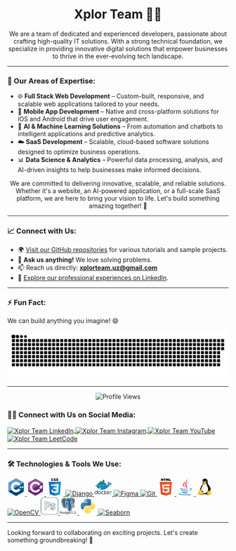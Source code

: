<h1 align="center">Xplor Team 👨‍💻</h1>

<p align="center">
We are a team of dedicated and experienced developers, passionate about crafting high-quality IT solutions. With a strong technical foundation, we specialize in providing innovative digital solutions that empower businesses to thrive in the ever-evolving tech landscape.
</p>

---

### 🚀 Our Areas of Expertise:

- 🌐 **Full Stack Web Development** – Custom-built, responsive, and scalable web applications tailored to your needs.
- 📱 **Mobile App Development** – Native and cross-platform solutions for iOS and Android that drive user engagement.
- 🤖 **AI & Machine Learning Solutions** – From automation and chatbots to intelligent applications and predictive analytics.
- ☁️ **SaaS Development** – Scalable, cloud-based software solutions designed to optimize business operations.
- 📊 **Data Science & Analytics** – Powerful data processing, analysis, and AI-driven insights to help businesses make informed decisions.

<p align="center">
We are committed to delivering innovative, scalable, and reliable solutions. Whether it's a website, an AI-powered application, or a full-scale SaaS platform, we are here to bring your vision to life. Let's build something amazing together! 🚀
</p>

---

### 📈 Connect with Us:

- 🌍 [Visit our GitHub repositories](https://github.com/Xplorteam?tab=repositories) for various tutorials and sample projects.
- 💬 **Ask us anything!** We love solving problems.
- 📫 Reach us directly: **xplorteam.uz@gmail.com**
- 📄 [Explore our professional experiences on LinkedIn](https://www.linkedin.com/company/xplorteam/).

---

### ⚡ Fun Fact:

We can build anything you imagine! 😄

<p align="center">
  <img width="600" src="github-snake.svg" alt="snake"/>
</p>

---
<p align="center">
  <img src="https://komarev.com/ghpvc/?username=xplorteam&label=Profile%20Views&color=0e75b6&style=flat" alt="Profile Views" />
</p>

### 🧑‍💻 Connect with Us on Social Media:

<p align="left">
  <a href="https://www.linkedin.com/company/xplorteam/" target="blank">
    <img align="center" src="https://raw.githubusercontent.com/rahuldkjain/github-profile-readme-generator/master/src/images/icons/Social/linked-in-alt.svg" alt="Xplor Team LinkedIn" height="30" width="40" />
  </a>
  <a href="https://instagram.com/gobez_yt" target="blank">
    <img align="center" src="https://raw.githubusercontent.com/rahuldkjain/github-profile-readme-generator/master/src/images/icons/Social/instagram.svg" alt="Xplor Team Instagram" height="30" width="40" />
  </a>
  <a href="https://www.youtube.com/c/gobez" target="blank">
    <img align="center" src="https://raw.githubusercontent.com/rahuldkjain/github-profile-readme-generator/master/src/images/icons/Social/youtube.svg" alt="Xplor Team YouTube" height="30" width="40" />
  </a>
  <a href="https://www.leetcode.com/shakhob" target="blank">
    <img align="center" src="https://raw.githubusercontent.com/rahuldkjain/github-profile-readme-generator/master/src/images/icons/Social/leet-code.svg" alt="Xplor Team LeetCode" height="30" width="40" />
  </a>
</p>

---

### 🛠️ Technologies & Tools We Use:

<p align="left">
  <a href="https://www.w3schools.com/cpp/" target="_blank" rel="noreferrer">
    <img src="https://raw.githubusercontent.com/devicons/devicon/master/icons/cplusplus/cplusplus-original.svg" alt="C++" width="40" height="40" />
  </a>
  <a href="https://www.w3schools.com/cs/" target="_blank" rel="noreferrer">
    <img src="https://raw.githubusercontent.com/devicons/devicon/master/icons/csharp/csharp-original.svg" alt="C#" width="40" height="40" />
  </a>
  <a href="https://www.w3schools.com/css/" target="_blank" rel="noreferrer">
    <img src="https://raw.githubusercontent.com/devicons/devicon/master/icons/css3/css3-original-wordmark.svg" alt="CSS3" width="40" height="40" />
  </a>
  <a href="https://www.djangoproject.com/" target="_blank" rel="noreferrer">
    <img src="https://cdn.worldvectorlogo.com/logos/django.svg" alt="Django" width="40" height="40" />
  </a>
  <a href="https://www.docker.com/" target="_blank" rel="noreferrer">
    <img src="https://raw.githubusercontent.com/devicons/devicon/master/icons/docker/docker-original-wordmark.svg" alt="Docker" width="40" height="40" />
  </a>
  <a href="https://www.figma.com/" target="_blank" rel="noreferrer">
    <img src="https://www.vectorlogo.zone/logos/figma/figma-icon.svg" alt="Figma" width="40" height="40" />
  </a>
  <a href="https://git-scm.com/" target="_blank" rel="noreferrer">
    <img src="https://www.vectorlogo.zone/logos/git-scm/git-scm-icon.svg" alt="Git" width="40" height="40" />
  </a>
  <a href="https://www.w3.org/html/" target="_blank" rel="noreferrer">
    <img src="https://raw.githubusercontent.com/devicons/devicon/master/icons/html5/html5-original-wordmark.svg" alt="HTML5" width="40" height="40" />
  </a>
  <a href="https://www.java.com" target="_blank" rel="noreferrer">
    <img src="https://raw.githubusercontent.com/devicons/devicon/master/icons/java/java-original.svg" alt="Java" width="40" height="40" />
  </a>
  <a href="https://www.linux.org/" target="_blank" rel="noreferrer">
    <img src="https://raw.githubusercontent.com/devicons/devicon/master/icons/linux/linux-original.svg" alt="Linux" width="40" height="40" />
  </a>
  <a href="https://opencv.org/" target="_blank" rel="noreferrer">
    <img src="https://www.vectorlogo.zone/logos/opencv/opencv-icon.svg" alt="OpenCV" width="40" height="40" />
  </a>
  <a href="https://www.photoshop.com/en" target="_blank" rel="noreferrer">
    <img src="https://raw.githubusercontent.com/devicons/devicon/master/icons/photoshop/photoshop-line.svg" alt="Photoshop" width="40" height="40" />
  </a>
  <a href="https://www.postgresql.org" target="_blank" rel="noreferrer">
    <img src="https://raw.githubusercontent.com/devicons/devicon/master/icons/postgresql/postgresql-original-wordmark.svg" alt="PostgreSQL" width="40" height="40" />
  </a>
  <a href="https://www.python.org" target="_blank" rel="noreferrer">
    <img src="https://raw.githubusercontent.com/devicons/devicon/master/icons/python/python-original.svg" alt="Python" width="40" height="40" />
  </a>
  <a href="https://seaborn.pydata.org/" target="_blank" rel="noreferrer">
    <img src="https://seaborn.pydata.org/_images/logo-mark-lightbg.svg" alt="Seaborn" width="40" height="40" />
  </a>
</p>

---
Looking forward to collaborating on exciting projects. Let's create something groundbreaking! 🚀
